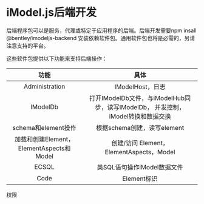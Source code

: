 # iModel.js后端开发

后端程序包可以是服务，代理或特定于应用程序的后端。后端开发需要npm insall @bentley/imodeljs-backend 安装依赖软件包。通用软件包也将是必需的，另请注意支持的平台。

这些软件包提供以下功能来支持后端操作：

| 功能 | 具体 |
| :---: | :---: |
| Administration | IModelHost，日志 |
| IModelDb | 打开IModelDb文件，与iModelHub同步，读写IModelDb，   并发控制，iModel转换和数据交换 |
| schema和element操作 | 根据schema创建，读写element |
| 加载和创建Element，ElementAspects和Model | 创建/访问 Element，ElementAspects，Model |
| ECSQL | 类SQL语句操作iModel数据文件 |
| Code | Element标识 |

权限

